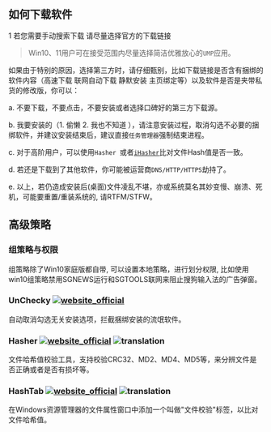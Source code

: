 ## 如何下载软件

1 若您需要手动搜索下载 请尽量选择官方的下载链接

> Win10、11用户可在接受范围内尽量选择简洁优雅放心的`UMP`应用。


   如果由于特别的原因，选择第三方时，请仔细甄别，比如下载链接是否含有捆绑的软件内容（高速下载 联网自动下载 静默安装 主页绑定等）以及软件是否是夹带私货的修改版，你可以：


 a. 不要下载，不要点击，不要安装或者选择口碑好的第三方下载源。


b. 我要安装的（1. 偷懒 2. 我也不知道 ），请注意安装过程，取消勾选不必要的捆绑软件，并建议安装结束后，建议直接`任务管理器`强制结束进程。


c. 对于高阶用户，可以使用`Hasher `或者[`iHasher`](https://share.weiyun.com/5gtDK6E)比对文件Hash值是否一致。


d. 若还是下载到了其他软件，你可能被运营商`DNS/HTTP/HTTPS`劫持了。


e. 以上，若仍造成安装后(桌面)文件凌乱不堪，亦或系统莫名其妙变慢、崩溃、死机，可能要重置/重装系统的, 请RTFM/STFW。

## 高级策略

### 组策略与权限

组策略除了Win10家庭版都自带, 可以设置本地策略，进行划分权限, 比如使用win10组策略禁用SGNEWS运行和SGTOOLS联网来阻止搜狗输入法的广告弹窗。

### UnChecky [![website_official](https://gitbook07.oss-cn-hangzhou.aliyuncs.com/website_official.svg)](https://unchecky.com/)

自动取消勾选无关安装选项，拦截捆绑安装的流氓软件。

### Hasher [![website_official](https://gitbook07.oss-cn-hangzhou.aliyuncs.com/website_official.svg)](http://www.den4b.com/products/hasher) ![translation](https://gitbook07.oss-cn-hangzhou.aliyuncs.com/translation.svg)

文件哈希值校验工具，支持校验CRC32、MD2、MD4、MD5等，来分辨文件是否正确或者是否有损坏等。

### HashTab [![website_official](https://gitbook07.oss-cn-hangzhou.aliyuncs.com/website_official.svg)](http://implbits.com/products/hashtab/) ![translation](https://gitbook07.oss-cn-hangzhou.aliyuncs.com/translation.svg)

在Windows资源管理器的文件属性窗口中添加一个叫做"文件校验"标签，以比对文件哈希值。

